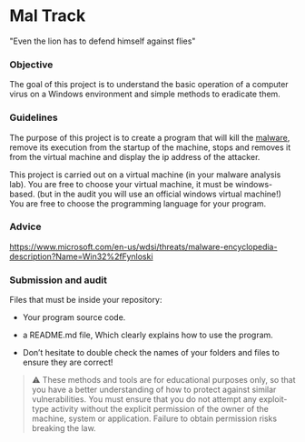 # Mal Track

"Even the lion has to defend himself against flies"

### Objective

The goal of this project is to understand the basic operation of a computer virus on a Windows environment and simple methods to eradicate them.

### Guidelines

The purpose of this project is to create a program that will kill the [malware](<./resources/mal-track(Fynloski%20sample%2C%20ON%20VM%20ONLY).zip>), remove its execution from the startup of the machine, stops and removes it from the virtual machine and display the ip address of the attacker.

This project is carried out on a virtual machine (in your malware analysis lab).
You are free to choose your virtual machine, it must be windows-based. (but in the audit you will use an official windows virtual machine!)
You are free to choose the programming language for your program.

### Advice

https://www.microsoft.com/en-us/wdsi/threats/malware-encyclopedia-description?Name=Win32%2fFynloski

### Submission and audit

Files that must be inside your repository:

- Your program source code.
- a README.md file, Which clearly explains how to use the program.

- Don’t hesitate to double check the names of your folders and files to ensure they are correct!

> ⚠️ These methods and tools are for educational purposes only, so that you have a better understanding of how to protect against similar vulnerabilities. You must ensure that you do not attempt any exploit-type activity without the explicit permission of the owner of the machine, system or application. Failure to obtain permission risks breaking the law.
